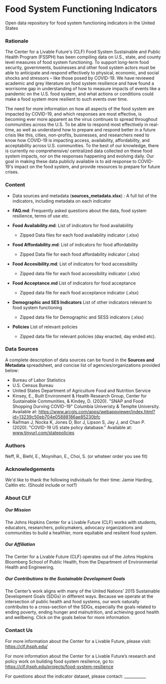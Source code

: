 # Food System Functioning Indicators
Open data repository for food system functioning indicators in the United States

### Rationale
The Center for a Livable Future's (CLF) Food System Sustainable and Public Health Program (FSSPH) has been compiling data on U.S., state, and county level measures of food system functioning. To support long-term food security, governments, businesses and other food system actors must be able to anticipate and respond effectively to physical, economic, and social shocks and stressors – like those posed by COVID-19. We have reviewed academic and grey literature on food system resilience and have found a worrisome gap in understanding of how to measure impacts of events like a pandemic on the U.S. food system, and what actions or conditions could make a food system more resilient to such events over time.   

The need for more information on how all aspects of the food system are impacted by COVID-19, and which responses are most effective, is becoming ever more apparent as the virus continues to spread throughout communities across the U.S. To be able to respond most effectively in real-time, as well as understand how to prepare and respond better in a future crisis like this, cities, non-profits, businesses, and researchers need to know how COVID-19 is impacting access, availability, affordability, and acceptability across U.S. communities. To the best of our knowledge, there is currently no comprehensive/ centralized data collected on these food system impacts, nor on the responses happening and evolving daily. Our goal in making these data publicly available is to aid response to COVID-19's impact on the food system, and provide resources to prepare for future crises. 

### Content
- Data sources and metadata (**sources_metadata.xlsx**) : A full list of the indicators, including metadata on each indicator 

- **FAQ.md**: Frequently asked questions about the data, food system resilience, terms of use etc.

- **Food Availability.md**: List of indicators for food availabiility
  -  Zipped Data files for each food availability indicator (.xlsx)
  
- **Food Affordability.md**: List of indicators for food affordability
  - Zipped Data file for each food affordability indicator (.xlsx)
  
- **Food Accesibility.md**: List of indicators for food accessibility
  - Zipped data file for each food accessibility indicator (.xlsx)
  
- **Food Acceptance.md** List of indicators for food acceptance
  - Zipped data file for each food acceptance indicator (.xlsx)
  
- **Demographic and SES Indicators** List of other indicators relevant to food system functioning
  - Zipped data file for Demographic and SESS indicators (.xlsx)
  
- **Policies** List of relevant policies 
   - Zipped data file for relevant policies (day enacted, day ended etc).
  
### Data Sources
A complete description of data sources can be found in the **Sources and Metadata** spreadsheet, and concise list of agencies/organizations provided below:
  - Bureau of Labor Statistics
  - U.S. Census Bureau 
  - United States Department of Agriculture Food and Nutrition Service
  - Kinsey, E., Built Environment & Health Research Group, Center for Sustainable Communities, & Kindey, D. (2020). "SNAP and Food Shopping Durving COVID-19" Columbia Univeristy     & Templte University. Available at: https://www.arcgis.com/apps/webappviewer/index.html?id=13239c50eb704e05888186ae85230bfc
  - Raifman J, Nocka K, Jones D, Bor J, Lipson S, Jay J, and Chan P. (2020). "COVID-19 US state policy database." Available at: www.tinyurl.com/statepolicies
 

### Authors
Neff, R., Biehl, E., Moynihan, E., Choi, S. (or whateer order you see fit)

### Acknowledgements
We'd like to thank the following individuals for their time: Jamie Harding, Caitlin etc. (Should include or not?)

### About CLF 
##### Our Mission
The Johns Hopkins Center for a Livable Future (CLF) works with students, educators, researchers, policymakers, advocacy organizations and communities to build a healthier, more equitable and resilient food system.

##### Our Affiliation
The Center for a Livable Future (CLF) operates out of the Johns Hopkins Bloomberg School of Public Health, from the Department of Environmental Health and Engineering.


##### Our Contributions to the Sustainable Development Goals
The Center’s work aligns with many of the United Nations’ 2015 Sustainable Development Goals (SDGs) in different ways. Because we operate at the intersection of public health and food systems, our work naturally contributes to a cross-section of the SDGs, especially the goals related to ending poverty, ending hunger and malnutrition, and achieving good health and wellbeing. Click on the goals below for more information.

### Contact Us
For more information about the Center for a Livable Future, please visit: https://clf.jhsph.edu/

For more information about the Center for a Livable Future’s research and policy work on building food system resilience, go to: https://clf.jhsph.edu/projects/food-system-resilience  


For questions about the indicator dataset, please contact: ___________
